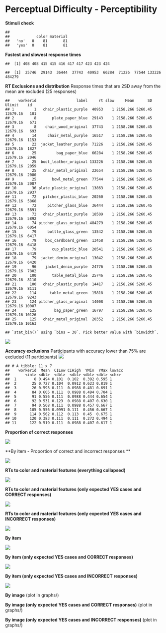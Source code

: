 Perceptual Difficulty - Perceptibility
================

**Stimuli check**

    ##        
    ##            color material
    ##   'no'   0    81       81
    ##   'yes'  0    81       81

**Fastest and slowest response
    times**

    ##  [1] 408 408 415 415 416 417 417 423 423 424

    ##  [1]  25746  29143  36444  37743  40953  66284  71226  77544 133226 484279

**RT Exclusions and distribution** Response times that are 2SD away from
the mean are excluded (25
    responses)

    ##    workerid                  label     rt slow     Mean      SD   Ulimit    id
    ## 1         1   chair_plastic_purple  40953    1 2158.266 5260.45 12679.16   101
    ## 2         8       plate_paper_blue  29143    1 2158.266 5260.45 12679.16   671
    ## 3         8    chair_wood_original  37743    1 2158.266 5260.45 12679.16   693
    ## 4        14     chair_metal_purple  16517    1 2158.266 5260.45 12679.16  1153
    ## 5        22  jacket_leather_purple  71226    1 2158.266 5260.45 12679.16  1827
    ## 6        25         bag_paper_blue  66284    1 2158.266 5260.45 12679.16  2046
    ## 7        25  boot_leather_original 133226    1 2158.266 5260.45 12679.16  2059
    ## 8        25   chair_metal_original  22654    1 2158.266 5260.45 12679.16  2080
    ## 9        25       bowl_metal_green  77544    1 2158.266 5260.45 12679.16  2087
    ## 10       36 plate_plastic_original  13863    1 2158.266 5260.45 12679.16  2937
    ## 11       72   pitcher_plastic_blue  20260    1 2158.266 5260.45 12679.16  5868
    ## 12       72     pitcher_glass_blue  36444    1 2158.266 5260.45 12679.16  5891
    ## 13       72   chair_plastic_purple  18509    1 2158.266 5260.45 12679.16  5892
    ## 14       74 pitcher_glass_original 484279    1 2158.266 5260.45 12679.16  6054
    ## 15       79     bottle_glass_green  13542    1 2158.266 5260.45 12679.16  6417
    ## 16       79    box_cardboard_green  13458    1 2158.266 5260.45 12679.16  6418
    ## 17       79       cup_plastic_blue  20541    1 2158.266 5260.45 12679.16  6419
    ## 18       79  jacket_denim_original  13042    1 2158.266 5260.45 12679.16  6420
    ## 19       96    jacket_denim_purple  24776    1 2158.266 5260.45 12679.16  7802
    ## 20      100       table_metal_blue  25746    1 2158.266 5260.45 12679.16  8110
    ## 21      100   chair_plastic_purple  14417    1 2158.266 5260.45 12679.16  8111
    ## 22      114      table_metal_green  15818    1 2158.266 5260.45 12679.16  9243
    ## 23      124 pitcher_glass_original  14008    1 2158.266 5260.45 12679.16 10087
    ## 24      125        bag_paper_green  16797    1 2158.266 5260.45 12679.16 10126
    ## 25      125   chair_metal_original  20352    1 2158.266 5260.45 12679.16 10163

    ## `stat_bin()` using `bins = 30`. Pick better value with `binwidth`.

![](analysis_files/figure-gfm/exclusions-1.png)<!-- -->

**Accuracy exclusions** Participants with accuracy lower than 75% are
excluded (11 participants)
![](analysis_files/figure-gfm/accexclusions-1.png)<!-- -->

    ## # A tibble: 11 x 7
    ##    workerid  Mean  CILow CIHigh  YMin  YMax lowacc
    ##       <int> <dbl>  <dbl>  <dbl> <dbl> <dbl> <chr> 
    ##  1        8 0.494 0.101  0.102  0.392 0.595 1     
    ##  2       25 0.727 0.104  0.0912 0.623 0.819 1     
    ##  3       26 0.593 0.111  0.0988 0.481 0.691 1     
    ##  4       84 0.605 0.111  0.0988 0.494 0.704 1     
    ##  5       91 0.556 0.111  0.0988 0.444 0.654 1     
    ##  6       92 0.531 0.123  0.0988 0.407 0.630 1     
    ##  7       94 0.568 0.111  0.0988 0.457 0.667 1     
    ##  8      105 0.556 0.0991 0.111  0.456 0.667 1     
    ##  9      114 0.562 0.112  0.113  0.45  0.675 1     
    ## 10      120 0.383 0.111  0.111  0.272 0.494 1     
    ## 11      122 0.519 0.111  0.0988 0.407 0.617 1

**Proportion of correct responses**

![](analysis_files/figure-gfm/proportion-1.png)<!-- -->

**By item - Proportion of correct and incorrect responses **

![](analysis_files/figure-gfm/proportionitem-1.png)<!-- -->

**RTs to color and material features (everything collapsed)**

![](analysis_files/figure-gfm/collapsed-1.png)<!-- -->

**RTs to color and material features (only expected YES cases and
CORRECT responses)**

![](analysis_files/figure-gfm/collapsedyescorrect-1.png)<!-- -->

**RTs to color and material features (only expected YES cases and
INCORRECT responses)**

![](analysis_files/figure-gfm/collapsedyesincorrect-1.png)<!-- -->

**By item**

![](analysis_files/figure-gfm/byitem-1.png)<!-- -->

**By item (only expected YES cases and CORRECT responses)**

![](analysis_files/figure-gfm/byitemyescorrect-1.png)<!-- -->

**By item (only expected YES cases and INCORRECT responses)**

![](analysis_files/figure-gfm/byitemyesincorrect-1.png)<!-- -->

**By image** (plot in graphs/)

**By image (only expected YES cases and CORRECT responses)** (plot in
graphs/)

**By image (only expected YES cases and INCORRECT responses)** (plot in
graphs/)
